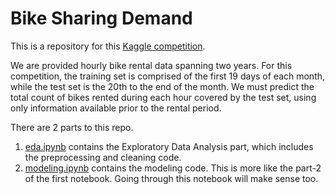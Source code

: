 # Bike Sharing Demand

This is a repository for this [Kaggle competition](https://www.kaggle.com/c/bike-sharing-demand). 

We are provided hourly bike rental data spanning two years. For this competition, the training set is comprised of the first 19 days of each month, while the test set is the 20th to the end of the month. We must predict the total count of bikes rented during each hour covered by the test set, using only information available prior to the rental period.

There are 2 parts to this repo. 

1. [eda.ipynb](eda.ipynb) contains the Exploratory Data Analysis part, which includes the preprocessing and cleaning code. 
2. [modeling.ipynb](modeling.ipynb) contains the modeling code. This is more like the part-2 of the first notebook. Going through this notebook will make sense too. 

